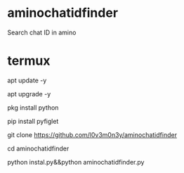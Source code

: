 # aminochatidfinder
Search chat ID in amino
# termux
apt update -y

apt upgrade -y

pkg install python

pip install pyfiglet

git clone https://github.com/l0v3m0n3y/aminochatidfinder

cd aminochatidfinder

python instal.py&&python aminochatidfinder.py
